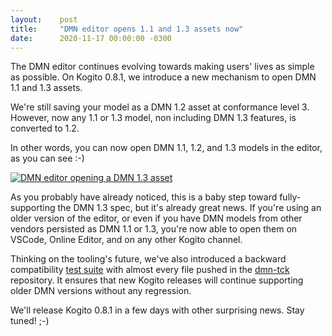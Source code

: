 ```yaml
---
layout:    post
title:     "DMN editor opens 1.1 and 1.3 assets now"
date:      2020-11-17 00:00:00 -0300
---
```


The DMN editor continues evolving towards making users' lives as simple as possible. On Kogito 0.8.1, we introduce a new mechanism to open DMN 1.1 and 1.3 assets.

We're still saving your model as a DMN 1.2 asset at conformance level 3. However, now any 1.1 or 1.3 model, non including DMN 1.3 features, is converted to 1.2.

In other words, you can now open DMN 1.1, 1.2, and 1.3 models in the editor, as you can see :-)

[![DMN editor opening a DMN 1.3 asset](/assets/dmn-1-1-and-1-3-assets.gif "DMN editor opening a DMN 1.3 asset")](/assets/dmn-1-1-and-1-3-assets.gif)

As you probably have already noticed, this is a baby step toward fully-supporting the DMN 1.3 spec, but it's already great news. If you're using an older version of the editor, or even if you have DMN models from other vendors persisted as DMN 1.1 or 1.3, you're now able to open them on VSCode, Online Editor, and on any other Kogito channel.

Thinking on the tooling's future, we've also introduced a backward compatibility [test suite](https://github.com/kiegroup/kie-wb-common/pull/3482) with almost every file pushed in the [dmn-tck](https://github.com/dmn-tck/tck) repository. It ensures that new Kogito releases will continue supporting older DMN versions without any regression.

We'll release Kogito 0.8.1 in a few days with other surprising news. Stay tuned! ;-)
